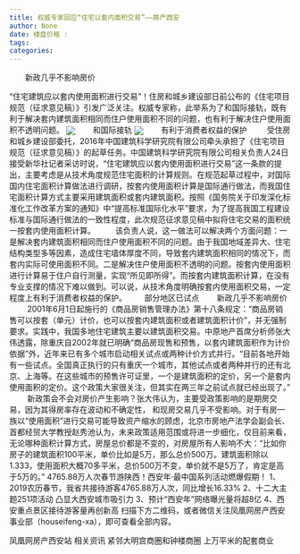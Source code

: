 ```yaml
---
title: 权威专家回应“住宅以套内面积交易”——房产西安
author: None
date: 楼盘价格 : 
tags: 
categories: 
---
```

　　新政几乎不影响房价
<!-- more -->
“住宅建筑应以套内使用面积进行交易”！住房和城乡建设部日前公布的《住宅项目规范（征求意见稿）》引发广泛关注。权威专家称，此举系为了和国际接轨，既有利于解决套内建筑面积相同而住户使用面积不同的问题，也有利于解决住户使用面积不透明问题。
<img align="center" border="0" src="http://s3.ifengimg.com/2018/09/27/7d496d8bbf364eb77abcb766ee9e195e.jpg" />
　　和国际接轨
<img align="center" border="0" src="http://s1.ifengimg.com/2017/12/22/5302225877aaaa29520cd42852ae69c0.jpg" />
　　有利于消费者权益的保护
　　 受住房和城乡建设部委托，2016年中国建筑科学研究院有限公司牵头承担了《住宅项目规范（征求意见稿）》的起草任务。中国建筑科学研究院有限公司相关负责人24日接受新华社记者采访时说，“住宅建筑应以套内使用面积进行交易”这一条款的提出，主要考虑是从技术角度规范住宅面积的计算规则。在规范起草过程中，对国际国内住宅面积计算做法进行调研，按套内使用面积计算是国际通行做法，而我国住宅面积计算方式主要采用建筑面积或套内建筑面积。按照《国务院关于印发深化标准化工作改革方案的通知》中“提高标准国际化水平”要求，为了提高我国工程建设标准与国际通行做法的一致性程度，此次规范征求意见稿中拟将住宅交易的面积统一按套内使用面积计算。
　　 该负责人说，这一做法可以解决两个方面问题：一是解决套内建筑面积相同而住户使用面积不同的问题。由于我国地域差异大、住宅结构类型多等因素，造成住宅墙体厚度不同，导致套内建筑面积相同的情况下，而套内实际可使用面积不同。二是解决住户使用面积不透明的问题。按套内使用面积进行计算易于住户自行测量，实现“所见即所得”。而按套内建筑面积计算，在没有专业支撑的情况下难以做到。可以说，从技术角度明确按套内使用面积交易，一定程度上有利于消费者权益的保护。
　　部分地区已试点
　　新政几乎不影响房价
　　 2001年6月1日起施行的《商品房销售管理办法》第十八条规定：“商品房销售可以按套（单元）计价，也可以按套内建筑面积或者建筑面积计价”，并无强制要求。实践中，我国多地住宅建筑主要以建筑面积交易。中原地产首席分析师张大伟透露，除重庆自2002年就已明确“商品房现售和预售，以套内建筑面积作为计价依据”外，近年来已有多个城市启动相关试点或两种计价方式并行。“目前各地开始有一些试点。全国真正执行的只有重庆一个城市，其他试点或者两种并行的还有北京、上海等。在这些城市的预售许可证里，一个是建筑面积的定价，另一个是套内使用面积的定价。这个政策大家很关注，但其实在两三年之前试点就已经出现了。”
　　 新政策会不会对房价产生影响？张大伟认为，主要受政策影响的是期房交易，因为其得房率存在波动和不确定性，
和现房交易几乎不受影响。对于有房一族以“使用面积”进行交易可能导致资产缩水的顾虑，北京市房地产法学会副会长、首都经贸大学教授赵秀池认为，未来政策适用范围或将进一步细化，仅目前来看，无论哪种面积计算方式，房屋总价都是不变的，对房屋所有人影响不大：“比如你房子的建筑面积100平米，单价比如是5万，那么总价500万。建筑面积除以1.333，使用面积大概70多平米，总价500万不变，单价就不是5万了，肯定是高于5万的。”
4765.88万人次春节游陕西！西安年·最中国系列活动燃爆假期！
1、2019农历春节，我省共接待游客4765.88万人次，同比增长16.33%
2、十二大主题251项活动 凸显大西安城市吸引力
3、预计“西安年”网络曝光量将超8亿
4、西安重点景区接待游客量再创新高
扫描下方二维码，或者微信关注凤凰网房产西安事业部（houseifeng-xa），即可查看全部内容。
                        
                        
                        
                        
                                        
                    
                    
                
                    
                    
                    
                
                    
                
凤凰网房产西安站
相关资讯
紧邻大明宫商圈和钟楼商圈
上万平米的配套商业
	                        
	                    
	                        
	                    
